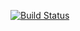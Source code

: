 [![Build Status](https://travis-ci.org/notriddle/docker-rust-afl.svg?branch=master)](https://travis-ci.org/notriddle/docker-rust-afl)

